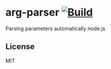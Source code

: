 # arg-parser [![Build](https://travis-ci.org/Jarvin-Guan/arg-parser/)](https://travis-ci.org/Jarvin-Guan/arg-parser.svg?branch=master)
Parsing parameters automatically     node.js

## License

  MIT
